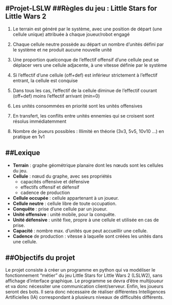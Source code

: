 #Projet-LSLW
##Règles du jeu : Little Stars for Little Wars 2
---

1. Le terrain est généré par le système, avec une position de
départ (une cellule unique) attribuée à chaque joueur/robot
engagé

2. Chaque cellule neutre possède au départ un nombre d’unités
défini par le système et ne produit aucune nouvelle unité

3. Une proportion quelconque de l’effectif offensif d’une cellule
peut se déplacer vers une cellule adjacente, à une vitesse
définie par le système

4. Si l’effectif d’une cellule (off+def) est inférieur strictement à
l’effectif entrant, la cellule est conquise

5. Dans tous les cas, l’effectif de la cellule diminue de l’effectif
courant (off+def) moins l’effectif arrivant (min=0)

6. Les unités consommées en priorité sont les unités offensives

7. En transfert, les conflits entre unités ennemies qui se croisent
sont résolus immédiatemment

8. Nombre de joueurs possibles : Illimité en théorie (3v3, 5v5, 10v10 …) en pratique en 1v1

##Lexique 
---

* **Terrain** : graphe géométrique planaire dont les nœuds sont les cellules du jeu.
* **Cellule** : nœud du graphe, avec ses propriétés
    * capacités offensive et défensive
    * effectifs offensif et défensif
    * cadence de production
* **Cellule occupée** : cellule appartenant à un joueur.
* **Cellule neutre** : cellule libre de toute occupation.
* **Conquête** : prise d’une cellule par un joueur.
* **Unité offensive** : unité mobile, pour la conquête.
* **Unité défensive** : unité fixe, propre à une cellule et utilisée en cas de prise.
* **Capacité** : nombre max. d’unités que peut accueillir une cellule.
* **Cadence** de production : vitesse à laquelle sont créées les unités dans une cellule.

##Objectifs du projet
---

Le projet consiste à créer un programme en python qui va modéliser le fonctionnement “métier” du jeu Little Stars for Little Wars 2 (LSLW2), sans affichage d’interface graphique.
Le programme se devra d’être multijoueur et va donc nécessiter une communication client/serveur.
Enfin, les joueurs seront des bots. Il sera donc nécessaire de réaliser différentes Intelligences Artificielles (IA) correspondant à plusieurs niveaux de difficultés différents.
